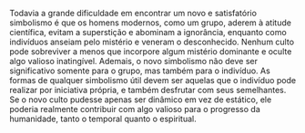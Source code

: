﻿Todavia a grande dificuldade em encontrar um novo e satisfatório simbolismo é que os homens modernos, como um grupo, aderem à atitude científica, evitam a superstição e abominam a ignorância, enquanto como indivíduos anseiam pelo mistério e veneram o desconhecido. Nenhum culto pode sobreviver a menos que incorpore algum mistério dominante e oculte algo valioso inatingível. Ademais, o novo simbolismo não deve ser significativo somente para o grupo, mas também para o indivíduo. As formas de qualquer simbolismo útil devem ser aquelas que o indivíduo pode realizar por iniciativa própria, e também desfrutar com seus semelhantes. Se o novo culto pudesse apenas ser dinâmico em vez de estático, ele poderia realmente contribuir com algo valioso para o progresso da humanidade, tanto o temporal quanto o espiritual.
